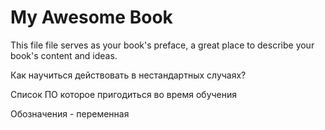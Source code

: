 My Awesome Book
=======

This file file serves as your book's preface, a great place to describe your book's content and ideas.


Как научиться действовать в нестандартных случаях?

Список ПО которое пригодиться во время обучения

Обозначения
<variable> - переменная